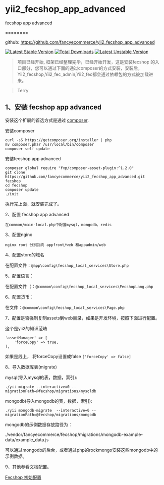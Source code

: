 # yii2_fecshop_app_advanced
fecshop app advanced

========

github: https://github.com/fancyecommerce/yii2_fecshop_app_advanced

[![Latest Stable Version](https://poser.pugx.org/fancyecommerce/fecshop-app-advanced/v/stable)](https://packagist.org/packages/fancyecommerce/fecshop-app-advanced) [![Total Downloads](https://poser.pugx.org/fancyecommerce/fecshop-app-advanced/downloads)](https://packagist.org/packages/fancyecommerce/fecshop-app-advanced) [![Latest Unstable Version](https://poser.pugx.org/fancyecommerce/fecshop-app-advanced/v/unstable)](https://packagist.org/packages/fancyecommerce/fecshop-app-advanced)


> 项目已经开始, 框架已经整理完毕，已经开始开发，这是安装fecshop
> 的入口部分，您可以通过下面的通过composer的方式安装，安装后，
> Yii2_fecshop,Yii2_fec_admin,Yii2_fec都会通过依赖包的方式被加载进来。

> Terry

1、安装 fecshop app advanced
------------

安装这个扩展的首选方式是通过 [composer](http://getcomposer.org/download/).

安装composer

```
curl -sS https://getcomposer.org/installer | php
mv composer.phar /usr/local/bin/composer
composer self-update
```

安装fecshop app advanced

```
composer global require "fxp/composer-asset-plugin:^1.2.0"
git clone https://github.com/fancyecommerce/yii2_fecshop_app_advanced.git   fecshop
cd fecshop
composer update
./init
```


执行完上面，就安装完成了。

2、配置 fecshop app advanced

```
在common/main-local.php中配置mysql，mongodb，redis

```

3、配置nginx

```
nginx root 分别指向 appfront/web 和appadmin/web
```

4、配置store的域名

在配置文件：`@app\config\fecshop_local_services\Store.php`


5、配置语言：

在配置文件（：`@common\config\fecshop_local_services\FecshopLang.php`



6、配置货币：

在文件：`@common\config\fecshop_local_services\Page.php`

7、配置是否强制复制assets到web目录，如果是开发环境，按照下面进行配置。

这个是yii2的知识范畴

```
'assetManager' => [
	'forceCopy' => true,
],
```

如果是线上， 将forceCopy设置成false `['forceCopy' => false]`

8、导入数据库表(migrate)

mysql(导入mysql的表，数据，索引):

```
./yii migrate --interactive=0 --migrationPath=@fecshop/migrations/mysqldb
```

mongodb(导入mongodb的表，数据，索引):

```
./yii mongodb-migrate  --interactive=0 --migrationPath=@fecshop/migrations/mongodb
```

mongodb的示例数据存放路径为：

./vendor/fancyecommerce/fecshop/migrations/mongodb-example-data/example_data.js

可以通过mongodb的后台，或者通过php的rockmongo安装这些mongodb中的示例数据。



9、其他参看文档配置。

[Fecshop 初始配置](http://www.fecshop.com/doc/fecshop-guide/cn-1.0/guide-fecshop-init-config.html)





